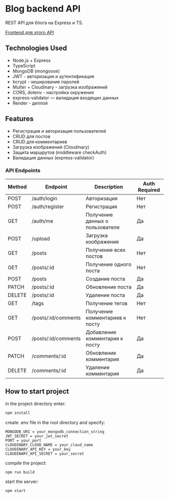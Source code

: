 # Blog backend API

REST API для блога на Express и TS.

[Frontend для этого API](https://blogaboutit.netlify.app/)

## Technologies Used

- Node.js + Express
- TypeScript
- MongoDB (mongoose)
- JWT - авторизация и аутентификация
- bcrypt - хеширование паролей
- Multer + Cloudinary - загрузка изображений
- CORS, dotenv - настройка окружения
- express-validator — валидация входящих данных
- Render - деплой

## Features

- Регистрация и авторизация пользователей
- CRUD для постов
- CRUD для комментариев
- Загрузка изображений (Cloudinary)
- Защита маршрутов (middleware checkAuth)
- Валидация данных (express-validator)

### API Endpoints

| Method | Endpoint            | Description                     | Auth Required |
| ------ | ------------------- | ------------------------------- | ------------- |
| POST   | /auth/login         | Авторизация                     | Нет           |
| POST   | /auth/register      | Регистрация                     | Нет           |
| GET    | /auth/me            | Получение данных о пользователе | Да            |
| POST   | /upload             | Загрузка изображения            | Да            |
| GET    | /posts              | Получение всех постов           | Нет           |
| GET    | /posts/:id          | Получение одного поста          | Нет           |
| POST   | /posts              | Создание поста                  | Да            |
| PATCH  | /posts/:id          | Обновление поста                | Да            |
| DELETE | /posts/:id          | Удаление поста                  | Да            |
| GET    | /tags               | Получение тегов                 | Нет           |
| GET    | /posts/:id/comments | Получение комментариев к посту  | Нет           |
| POST   | /posts/:id/comments | Добавление комментария к посту  | Да            |
| PATCH  | /comments/:id       | Обновление комментария          | Да            |
| DELETE | /comments/:id       | Удаление комментария            | Да            |

## How to start project

in the project directory enter:

```js
npm install
```

create .env file in the root directory and specify:

```
MONGODB_URI = your_mongodb_connection_string
JWT_SECRET = your_jwt_secret
PORT = your_port
CLOUDINARY_CLOUD_NAME = your_cloud_name
CLOUDINARY_API_KEY = your_key
CLOUDINARY_API_SECRET = your_secret
```

compile the project:

```js
npm run build
```

start the server:

```js
npm start
```
